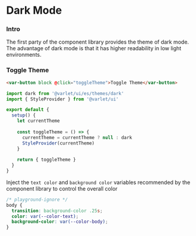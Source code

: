 # Dark Mode

### Intro

The first party of the component library provides the theme of dark mode.
The advantage of dark mode is that it has higher readability in low light environments.

### Toggle Theme

```html
<var-button block @click="toggleTheme">Toggle Theme</var-button>
```

```js
import dark from '@varlet/ui/es/themes/dark'
import { StyleProvider } from '@varlet/ui'

export default {
  setup() {
    let currentTheme
    
    const toggleTheme = () => {
      currentTheme = currentTheme ? null : dark
      StyleProvider(currentTheme)
    }
    
    return { toggleTheme }
  }
}
```

Inject the `text color` and `background color` variables recommended by the component library to control the overall color

```css
/* playground-ignore */
body {
  transition: background-color .25s;
  color: var(--color-text);
  background-color: var(--color-body);
}
```

